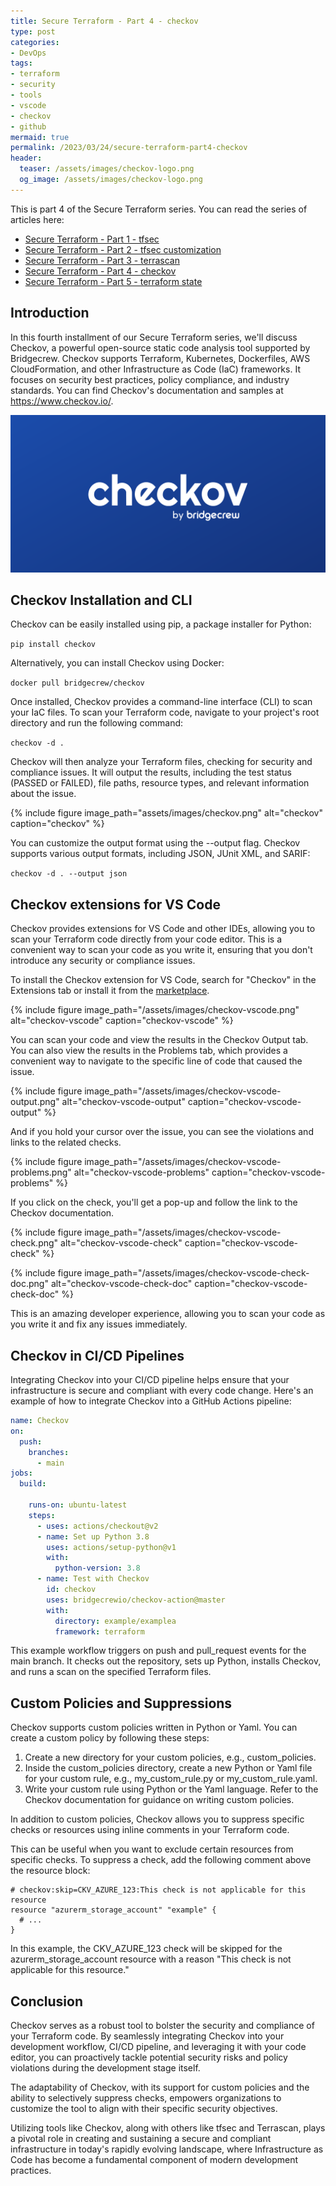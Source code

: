 ```yaml
---
title: Secure Terraform - Part 4 - checkov
type: post
categories:
- DevOps
tags:
- terraform
- security
- tools
- vscode
- checkov
- github
mermaid: true
permalink: /2023/03/24/secure-terraform-part4-checkov
header:
  teaser: /assets/images/checkov-logo.png
  og_image: /assets/images/checkov-logo.png
---
```


This is part 4 of the Secure Terraform series. You can read the series of articles here: 
- [Secure Terraform - Part 1 - tfsec](/2022/12/29/secure-terraform-part1-tfsec) 
- [Secure Terraform - Part 2 - tfsec customization](/2023/01/29/secure-terraform-part2-tfsec-customization)
- [Secure Terraform - Part 3 - terrascan](/2023/03/22/secure-terraform-part3-terrascan)
- [Secure Terraform - Part 4 - checkov](/2023/03/24/secure-terraform-part4-checkov)
- [Secure Terraform - Part 5 - terraform state](/2023/04/05/secure-terraform-part5-terraform-state)

## Introduction

In this fourth installment of our Secure Terraform series, we'll discuss Checkov, a powerful open-source static code analysis tool supported by Bridgecrew. Checkov supports Terraform, Kubernetes, Dockerfiles, AWS CloudFormation, and other Infrastructure as Code (IaC) frameworks. It focuses on security best practices, policy compliance, and industry standards. You can find Checkov's documentation and samples at https://www.checkov.io/.

![checkov-logo](/assets/images/checkov-logo.png)

## Checkov Installation and CLI

Checkov can be easily installed using pip, a package installer for Python:

``` pip install checkov ```

Alternatively, you can install Checkov using Docker:

``` docker pull bridgecrew/checkov ```

Once installed, Checkov provides a command-line interface (CLI) to scan your IaC files. To scan your Terraform code, navigate to your project's root directory and run the following command:

``` checkov -d . ```

Checkov will then analyze your Terraform files, checking for security and compliance issues. It will output the results, including the test status (PASSED or FAILED), file paths, resource types, and relevant information about the issue.

{% include figure image_path="assets/images/checkov.png" alt="checkov" caption="checkov" %}

You can customize the output format using the --output flag. Checkov supports various output formats, including JSON, JUnit XML, and SARIF:

``` checkov -d . --output json ```

## Checkov extensions for VS Code

Checkov provides extensions for VS Code and other IDEs, allowing you to scan your Terraform code directly from your code editor. This is a convenient way to scan your code as you write it, ensuring that you don't introduce any security or compliance issues.

To install the Checkov extension for VS Code, search for "Checkov" in the Extensions tab or install it from the [marketplace](https://marketplace.visualstudio.com/items?itemName=Bridgecrew.checkov).

{% include figure image_path="/assets/images/checkov-vscode.png" alt="checkov-vscode" caption="checkov-vscode" %}

You can scan your code and view the results in the Checkov Output tab. You can also view the results in the Problems tab, which provides a convenient way to navigate to the specific line of code that caused the issue.

{% include figure image_path="/assets/images/checkov-vscode-output.png" alt="checkov-vscode-output" caption="checkov-vscode-output" %}

And if you hold your cursor over the issue, you can see the violations and links to the related checks.

{% include figure image_path="/assets/images/checkov-vscode-problems.png" alt="checkov-vscode-problems" caption="checkov-vscode-problems" %}

If you click on the check, you'll get a pop-up and follow the link to the Checkov documentation.

{% include figure image_path="/assets/images/checkov-vscode-check.png" alt="checkov-vscode-check" caption="checkov-vscode-check" %}

{% include figure image_path="/assets/images/checkov-vscode-check-doc.png" alt="checkov-vscode-check-doc" caption="checkov-vscode-check-doc" %}

This is an amazing developer experience, allowing you to scan your code as you write it and fix any issues immediately.

## Checkov in CI/CD Pipelines

Integrating Checkov into your CI/CD pipeline helps ensure that your infrastructure is secure and compliant with every code change. Here's an example of how to integrate Checkov into a GitHub Actions pipeline:

```yaml
name: Checkov
on:
  push:
    branches:
      - main
jobs:
  build:

    runs-on: ubuntu-latest
    steps:
      - uses: actions/checkout@v2
      - name: Set up Python 3.8
        uses: actions/setup-python@v1
        with:
          python-version: 3.8
      - name: Test with Checkov
        id: checkov
        uses: bridgecrewio/checkov-action@master
        with:
          directory: example/examplea
          framework: terraform 
```

This example workflow triggers on push and pull_request events for the main branch. It checks out the repository, sets up Python, installs Checkov, and runs a scan on the specified Terraform files.

## Custom Policies and Suppressions

Checkov supports custom policies written in Python or Yaml. You can create a custom policy by following these steps:

1. Create a new directory for your custom policies, e.g., custom_policies.
2. Inside the custom_policies directory, create a new Python or Yaml file for your custom rule, e.g., my_custom_rule.py or my_custom_rule.yaml.
3. Write your custom rule using Python or the Yaml language. Refer to the Checkov documentation for guidance on writing custom policies.

In addition to custom policies, Checkov allows you to suppress specific checks or resources using inline comments in your Terraform code. 

This can be useful when you want to exclude certain resources from specific checks. To suppress a check, add the following comment above the resource block:

```hcl
# checkov:skip=CKV_AZURE_123:This check is not applicable for this resource
resource "azurerm_storage_account" "example" {
  # ...
}
```

In this example, the CKV_AZURE_123 check will be skipped for the azurerm_storage_account resource with a reason "This check is not applicable for this resource."

## Conclusion

Checkov serves as a robust tool to bolster the security and compliance of your Terraform code. By seamlessly integrating Checkov into your development workflow, CI/CD pipeline, and leveraging it with your code editor, you can proactively tackle potential security risks and policy violations during the development stage itself.

The adaptability of Checkov, with its support for custom policies and the ability to selectively suppress checks, empowers organizations to customize the tool to align with their specific security objectives.

Utilizing tools like Checkov, along with others like tfsec and Terrascan, plays a pivotal role in creating and sustaining a secure and compliant infrastructure in today's rapidly evolving landscape, where Infrastructure as Code has become a fundamental component of modern development practices.